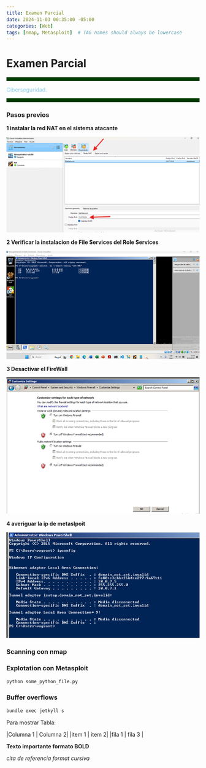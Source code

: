 ```yaml
---
title: Examen Parcial
date: 2024-11-03 00:35:00 -05:00
categories: [Web]
tags: [nmap, Metasploit]  # TAG names should always be lowercase
---
```

# Examen Parcial

<hr style="border: none; height: 10px; background-color: #003b00;">

<font color="#87CEEB"> Ciberseguridad.</font>

<hr style="border: none; height: 10px; background-color: #003b00;">

### Pasos previos


**1 instalar la red NAT en el sistema atacante**

![alt text](assets\image\RED_NAT.png)

**2 Verificar la instalacion de File Services del Role Services**

![alt text](assets\image\verificarSell.png)

**3 Desactivar el FireWall**

![alt text](assets\image\firewall.png)


**4 averiguar la ip de metaslpoit**

![alt text](assets\image\ipconfig.png)


### Scanning con nmap
### Explotation con Metasploit

```python
python some_python_file.py
```

### Buffer overflows
```bash
bundle exec jetkyll s 
```




Para mostrar Tabla:

|Columna 1 | Columna 2|
|item 1 | item 2|
|fila 1 | fila 3 |

**Texto importante formato BOLD**

*cita de referencia format cursiva*